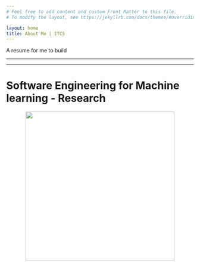 ```yaml
---
# Feel free to add content and custom Front Matter to this file.
# To modify the layout, see https://jekyllrb.com/docs/themes/#overriding-theme-defaults

layout: home
title: About Me | ITCS
---
```


A resume for me to build


---
---
# Software Engineering for Machine learning - Research

<p align="center"><img src="https://wallpaperaccess.com/full/1846921.jpg" width="400"></p>

